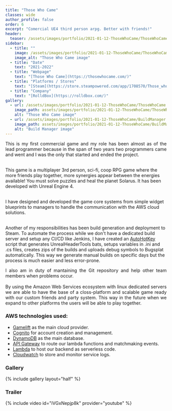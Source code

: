 ```yaml
---
title: "Those Who Came"
classes: wide
author_profile: false
order: 6
excerpt: "Comercial UE4 third person arpg. Better with friends!"
header:
  teaser: /assets/images/portfolio/2021-01-12-ThoseWhoCame/ThoseWhoCame.png
sidebar:
  - title: ""
    image: /assets/images/portfolio/2021-01-12-ThoseWhoCame/ThoseWhoCame.png
    image_alt: "Those Who Came image" 
  - title: "Date"
    text: "2021-2022"
  - title: "Webpage"
    text: "[Those Who Came](https://thosewhocame.com/)"
  - title: "Platforms / Stores"
    text: "[Steam](https://store.steampowered.com/app/1708570/Those_who_Came/)"
  - title: "Company"
    text: "[RolldBox](https://rolldbox.com/)"
gallery:
  - url: /assets/images/portfolio/2021-01-12-ThoseWhoCame/ThoseWhoCame.png
    image_path: assets/images/portfolio/2021-01-12-ThoseWhoCame/ThoseWhoCame.png
    alt: "Those Who Came image"
  - url: /assets/images/portfolio/2021-01-12-ThoseWhoCame/BuildManager.png
    image_path: assets/images/portfolio/2021-01-12-ThoseWhoCame/BuildManager.png
    alt: "Build Manager image"
---
```


<p align='justify'>
This is my first commercial game and my role has been almost as of the lead programmer because in the span of two years two programmers came and went and I was the only that started and ended the project.<br><br>

This game is a multiplayer 3rd person, sci-fi, coop RPG game where the more friends play together, more synergies appear between the energies available! You must solve puzzles and heal the planet Solarus. It has been developed with Unreal Engine 4.<br><br>

I have designed and developed the game core systems from simple widget blueprints to managers to handle the communication with the AWS cloud solutions.<br><br>

Another of my responsibilities has been build generation and deployment to Steam. To automate the process while we don't have a dedicated build server and setup any CI/CD like Jenkins, I have created an <a href="https://www.autohotkey.com/">AutoHotKey</a> script that generates UnrealHeaderTools bats, setups variables in .ini and .cs files, creates zips of the builds and uploads debug symbols to Bugsplat automatically. This way we generate manual builds on specific days but the process is much easier and less error-prone.</p>

<p align='justify'>
I also am in duty of mantaining the Git repository and help other team members when problems occur.<br><br>
By using the Amazon Web Services ecosystem with linux dedicated servers we are able to have the base of a closs-platform and scalable game ready with our custom friends and party system. This way in the future when we expand to other platforms the users will be able to play together.</p>

### AWS technologies used:
- [Gamelift](https://aws.amazon.com/gamelift/) as the main cloud provider.
- [Cognito](https://aws.amazon.com/cognito/) for account creation and management.
- [DynamoDB](https://aws.amazon.com/dynamodb/) as the main database.
- [API Gateway](https://aws.amazon.com/api-gateway/) to route our lambda functions and matchmaking events.
- [Lambda](https://aws.amazon.com/lambda/) to host our backend as serverless code.
- [Cloudwatch](https://aws.amazon.com/cloudwatch/) to store and monitor service logs.

### Gallery
{% include gallery layout="half" %}

### Trailer
{% include video id="iVGxNepjp8k" provider="youtube" %}